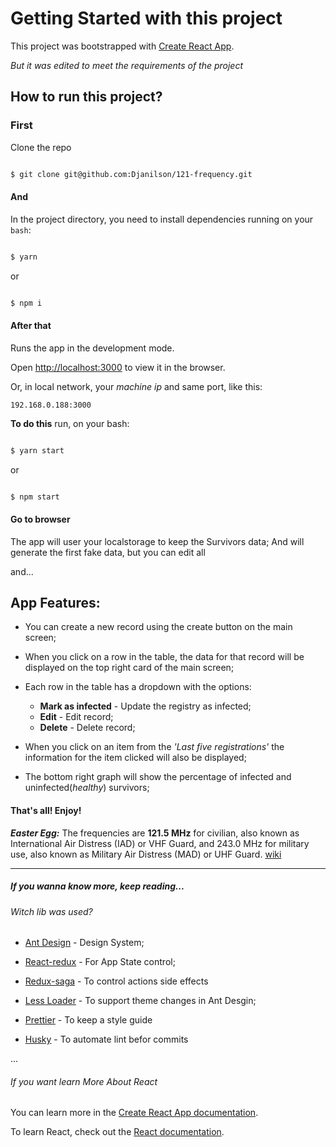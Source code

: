 
# Getting Started with this project



This project was bootstrapped with [Create React App](https://github.com/facebook/create-react-app).



*But it was edited to meet the requirements of the project*



## How to run this project?

### First



Clone the repo

```bash

$ git clone git@github.com:Djanilson/121-frequency.git

```


#### And

In the project directory, you need to install dependencies running on your `bash`:

```bash

$ yarn

```

or

```bash

$ npm i

```



#### After that



Runs the app in the development mode.

Open [http://localhost:3000](http://localhost:3000) to view it in the browser.

Or, in local network, your _machine ip_ and same port, like this:

`192.168.0.188:3000`



**To do this** run, on your bash:

```bash

$ yarn start

```

or

```bash

$ npm start

```



#### Go to browser

The app will user your localstorage to keep the Survivors data; And will generate the first fake data, but you can edit all

and...


## App Features:

- You can create a new record using the create button on the main screen;

- When you click on a row in the table, the data for that record will be displayed on the top right card of the main screen;

- Each row in the table has a dropdown with the options:
  - **Mark as infected** - Update the registry as infected;
  - **Edit** - Edit record;
  - **Delete** - Delete record;

- When you click on an item from the _'Last five registrations'_ the information for the item clicked will also be displayed;

- The bottom right graph will show the percentage of infected and uninfected(_healthy_) survivors;


#### That's all! Enjoy!

**_Easter Egg:_**
The frequencies are **121.5 MHz** for civilian, also known as International Air Distress (IAD) or VHF Guard, and 243.0 MHz for military use, also known as Military Air Distress (MAD) or UHF Guard.
[wiki](https://en.wikipedia.org/wiki/Aircraft_emergency_frequency#:~:text=The%20frequencies%20are%20121.5%20MHz,(MAD)%20or%20UHF%20Guard.)


___



##### _If you wanna know more, keep reading..._



###### Witch lib was used?

-  [Ant Design](https://ant.design/) - Design System;

-  [React-redux](https://react-redux.js.org/) - For App State control;

-  [Redux-saga](https://redux-saga.js.org/) - To control actions side effects

-  [Less Loader](https://www.npmjs.com/package/less-loader) - To support theme changes in Ant Desgin;

-  [Prettier](https://prettier.io/docs/en/index.html) - To keep a style guide

-  [Husky](https://github.com/typicode/husky#husky) - To automate lint befor commits




...

###### If you want learn More About React



You can learn more in the [Create React App documentation](https://facebook.github.io/create-react-app/docs/getting-started).

To learn React, check out the [React documentation](https://reactjs.org/).